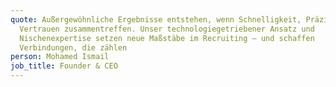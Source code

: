 ```yaml
---
quote: Außergewöhnliche Ergebnisse entstehen, wenn Schnelligkeit, Präzision und
  Vertrauen zusammentreffen. Unser technologiegetriebener Ansatz und
  Nischenexpertise setzen neue Maßstäbe im Recruiting – und schaffen
  Verbindungen, die zählen
person: Mohamed Ismail
job_title: Founder & CEO
---
```

